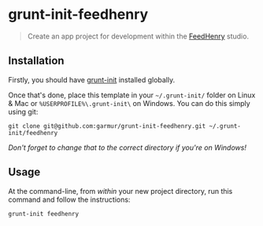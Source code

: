 # grunt-init-feedhenry

> Create an app project for development within the
> [FeedHenry](http://www.feedhenry.com/) studio.

## Installation
Firstly, you should have [grunt-init](http://gruntjs.com/project-scaffolding)
installed globally.

Once that's done, place this template in your `~/.grunt-init/` folder on Linux &
Mac or `%USERPROFILE%\.grunt-init\` on Windows. You can do this simply using
git:

```
git clone git@github.com:garmur/grunt-init-feedhenry.git ~/.grunt-init/feedhenry
```

_Don't forget to change that to the correct directory if you're on Windows!_

## Usage
At the command-line, from _within_ your new project directory, run this command
and follow the instructions:

```
grunt-init feedhenry
```
